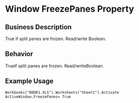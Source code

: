 # Window FreezePanes Property

## Business Description
True if split panes are frozen. Read/write Boolean.

## Behavior
Trueif split panes are frozen. Read/writeBoolean.

## Example Usage
```vba
Workbooks("BOOK1.XLS").Worksheets("Sheet1").Activate 
ActiveWindow.FreezePanes= True
```